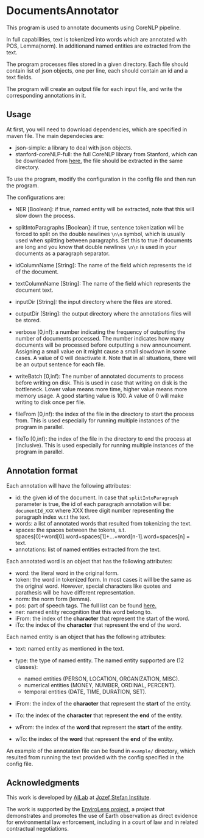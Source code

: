 # DocumentsAnnotator

This program is used to annotate documents using CoreNLP pipeline.
 
 In full capabilities, text is tokenized into words which are annotated with POS, Lemma(norm). 
 In additionand named entities are extracted from the text.
 
 The program processes files stored in a given directory.
 Each file should contain list of json objects, one per line, each should contain an id and a text fields.
 
 The program will create an output file for each input file, and write the corresponding annotations in it.
 
 
 ## Usage
 At first, you will need to download dependencies, which are specified in maven file. The main dependecies are:
 - json-simple: a library to deal with json objects.
 - stanford-coreNLP-full: the full CoreNLP library from Stanford, which can be downloaded from [here.](https://nlp.stanford.edu/software/stanford-corenlp-full-2018-10-05.zip)
 the file should be extracted in the same directory.
 
 To use the program, modify the configuration in the config file and then run the program.
 
 The configurations are:
 
 - NER [Boolean]: if true, named entity will be extracted, note that this will slow down the process.
 
 - splitIntoParagraphs [Boolean]: if true, sentence tokenization will be forced to split on the double newlines `\n\n` symbol, which is usually used when splitting between paragraphs. Set this to true if documents are long and you know that double newlines `\n\n` is used in your documents as a paragraph separator.
 
 - idColumnName [String]: The name of the field which represents the id of the document.
 
 - textColumnName [String]: The name of the field which represents the document text.
 
 - inputDir [String]: the input directory where the files are stored.
 
 - outputDir [String]: the output directory where the annotations files will be stored.
 
 - verbose [0,inf): a number indicating the frequency of outputting the number of documents processed.
 The number indicates how many documents will be processed before outputting a new announcement. Assigning a small value on it might cause a small slowdown in some cases.
 A value of 0 will deactivate it. Note that in all situations, there will be an output sentence for each file.
 
 - writeBatch [0,inf): The number of annotated documents to process before writing on disk. This is used in case that writing
 on disk is the bottleneck. Lower value means more time, higher value means more memory usage. A good starting value
 is 100. A value of 0 will make writing to disk once per file. 
 
 - fileFrom [0,inf): the index of the file in the directory to start the process from. This is used especially for running multiple instances of the program in parallel.
 
 - fileTo [0,inf): the index of the file in the directory to end the process at (inclusive). This is used especially for running multiple instances of the program in parallel.

## Annotation format
Each annotation will have the following attributes:
- id: the given id of the document. In case that `splitIntoParagraph` parameter is true,
the id of each paragraph annotation will be: `documentId_XXX`
where XXX three digit number representing the paragraph index w.r.t the text.
- words: a list of annotated words that resulted from tokenizing the text.
- spaces: the spaces between the tokens, s.t. spaces[0]+word[0].word+spaces[1]+...+word[n-1].word+spaces[n] = text.
- annotations: list of named entities extracted from the text.



Each annotated word is an object that has the following attributes:

- word: the literal word in the original form.
- token: the word in tokenized form. In most cases it will be the same as the original word.
However, special characters like quotes and parathesis will be have different representation.
- norm: the norm form (lemma).
- pos: part of speech tags. The full list can be found [here.](https://www.ling.upenn.edu/courses/Fall_2003/ling001/penn_treebank_pos.html)
- ner: named entity recognition that this word belong to.
- iFrom: the index of the <strong>character</strong> that represent the start of the word.
- iTo: the index of the <strong>character</strong> that represent the end of the word.


Each named entity is an object that has the following attributes:

- text: named entity as mentioned in the text.
- type: the type of named entity. The named entity supported are (12 classes):
  - named entities (PERSON, LOCATION, ORGANIZATION, MISC).
  - numerical entities (MONEY, NUMBER, ORDINAL, PERCENT).
  - temporal entities (DATE, TIME, DURATION, SET).
  
- iFrom: the index of the <strong>character</strong> that represent the **start** of the entity.
- iTo: the index of the <strong>character</strong> that represent the **end** of the entity.
- wFrom: the index of the <strong>word</strong> that represent the **start** of the entity.
- wTo: the index of the <strong>word</strong> that represent the **end** of the entity.

An example of the annotation file can be found in `example/` directory, which resulted from running the text provided with the config specified in the config file.

## Acknowledgments
This work is developed by [AILab](http://ailab.ijs.si/) at [Jozef Stefan Institute](https://www.ijs.si/).

The work is supported by the [EnviroLens project](https://envirolens.eu/),
a project that demonstrates and promotes the use of Earth observation as direct evidence for environmental law enforcement, including in a court of law and in related contractual negotiations.
